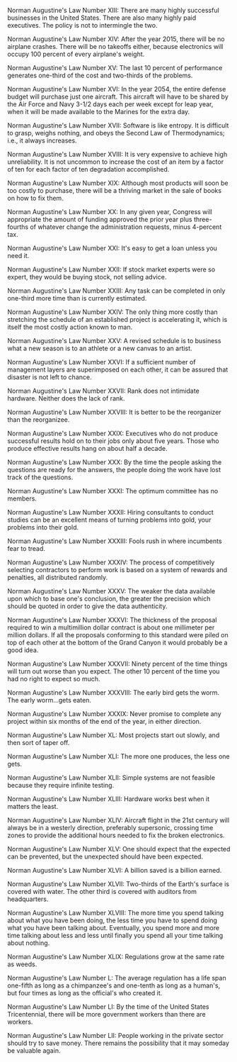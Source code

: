 

Norman Augustine's Law Number XIII: There are many highly successful businesses in the United States. There are also many highly paid executives. The policy is not to intermingle the two.

Norman Augustine's Law Number XIV: After the year 2015, there will be no airplane crashes. There will be no takeoffs either, because electronics will occupy 100 percent of every airplane's weight.

Norman Augustine's Law Number XV: The last 10 percent of performance generates one-third of the cost and two-thirds of the problems.

Norman Augustine's Law Number XVI: In the year 2054, the entire defense budget will purchase just one aircraft. This aircraft will have to be shared by the Air Force and Navy 3-1/2 days each per week except for leap year, when it will be made available to the Marines for the extra day.

Norman Augustine's Law Number XVII: Software is like entropy. It is difficult to grasp, weighs nothing, and obeys the Second Law of Thermodynamics; i.e., it always increases.

Norman Augustine's Law Number XVIII: It is very expensive to achieve high unreliability. It is not uncommon to increase the cost of an item by a factor of ten for each factor of ten degradation accomplished.

Norman Augustine's Law Number XIX: Although most products will soon be too costly to purchase, there will be a thriving market in the sale of books on how to fix them.

Norman Augustine's Law Number XX: In any given year, Congress will appropriate the amount of funding approved the prior year plus three-fourths of whatever change the administration requests, minus 4-percent tax.

Norman Augustine's Law Number XXI: It's easy to get a loan unless you need it.

Norman Augustine's Law Number XXII: If stock market experts were so expert, they would be buying stock, not selling advice.

Norman Augustine's Law Number XXIII: Any task can be completed in only one-third more time than is currently estimated.

Norman Augustine's Law Number XXIV: The only thing more costly than stretching the schedule of an established project is accelerating it, which is itself the most costly action known to man.

Norman Augustine's Law Number XXV: A revised schedule is to business what a new season is to an athlete or a new canvas to an artist.

Norman Augustine's Law Number XXVI: If a sufficient number of management layers are superimposed on each other, it can be assured that disaster is not left to chance.

Norman Augustine's Law Number XXVII: Rank does not intimidate hardware. Neither does the lack of rank.

Norman Augustine's Law Number XXVIII: It is better to be the reorganizer than the reorganizee.

Norman Augustine's Law Number XXIX: Executives who do not produce successful results hold on to their jobs only about five years. Those who produce effective results hang on about half a decade.

Norman Augustine's Law Number XXX: By the time the people asking the questions are ready for the answers, the people doing the work have lost track of the questions.

Norman Augustine's Law Number XXXI: The optimum committee has no members.

Norman Augustine's Law Number XXXII: Hiring consultants to conduct studies can be an excellent means of turning problems into gold, your problems into their gold.

Norman Augustine's Law Number XXXIII: Fools rush in where incumbents fear to tread.

Norman Augustine's Law Number XXXIV: The process of competitively selecting contractors to perform work is based on a system of rewards and penalties, all distributed randomly.

Norman Augustine's Law Number XXXV: The weaker the data available upon which to base one's conclusion, the greater the precision which should be quoted in order to give the data authenticity.

Norman Augustine's Law Number XXXVI: The thickness of the proposal required to win a multimillion dollar contract is about one millimeter per million dollars. If all the proposals conforming to this standard were piled on top of each other at the bottom of the Grand Canyon it would probably be a good idea.

Norman Augustine's Law Number XXXVII: Ninety percent of the time things will turn out worse than you expect. The other 10 percent of the time you had no right to expect so much.

Norman Augustine's Law Number XXXVIII: The early bird gets the worm. The early worm…gets eaten.

Norman Augustine's Law Number XXXIX: Never promise to complete any project within six months of the end of the year, in either direction.

Norman Augustine's Law Number XL: Most projects start out slowly, and then sort of taper off.

Norman Augustine's Law Number XLI: The more one produces, the less one gets.

Norman Augustine's Law Number XLII: Simple systems are not feasible because they require infinite testing.

Norman Augustine's Law Number XLIII: Hardware works best when it matters the least.

Norman Augustine's Law Number XLIV: Aircraft flight in the 21st century will always be in a westerly direction, preferably supersonic, crossing time zones to provide the additional hours needed to fix the broken electronics.

Norman Augustine's Law Number XLV: One should expect that the expected can be prevented, but the unexpected should have been expected.

Norman Augustine's Law Number XLVI: A billion saved is a billion earned.

Norman Augustine's Law Number XLVII: Two-thirds of the Earth's surface is covered with water. The other third is covered with auditors from headquarters.

Norman Augustine's Law Number XLVIII: The more time you spend talking about what you have been doing, the less time you have to spend doing what you have been talking about. Eventually, you spend more and more time talking about less and less until finally you spend all your time talking about nothing.

Norman Augustine's Law Number XLIX: Regulations grow at the same rate as weeds.

Norman Augustine's Law Number L: The average regulation has a life span one-fifth as long as a chimpanzee's and one-tenth as long as a human's, but four times as long as the official's who created it.

Norman Augustine's Law Number LI: By the time of the United States Tricentennial, there will be more government workers than there are workers.

Norman Augustine's Law Number LII: People working in the private sector should try to save money. There remains the possibility that it may someday be valuable again.
